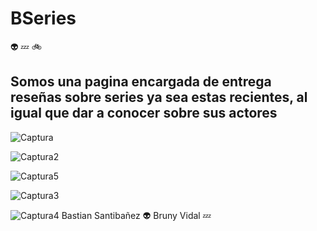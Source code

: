 # BSeries
:alien:    :zzz:  :bike: 

## Somos una pagina encargada de entrega reseñas sobre series ya sea estas recientes, al igual que dar a conocer sobre sus actores

![Captura](https://user-images.githubusercontent.com/51329760/64754230-d3b1c200-d4fc-11e9-9f74-441775b8b5ea.PNG)


![Captura2](https://user-images.githubusercontent.com/51329760/64754238-df9d8400-d4fc-11e9-9aa6-b83e355af038.PNG)

![Captura5](https://user-images.githubusercontent.com/51329760/64754343-53d82780-d4fd-11e9-9b4c-eb4b85df5cf0.PNG)

![Captura3](https://user-images.githubusercontent.com/51329760/64754244-e62bfb80-d4fc-11e9-9965-49ba6b50f264.PNG)

![Captura4](https://user-images.githubusercontent.com/51329760/64754251-ee843680-d4fc-11e9-8ebc-01a52ed60270.PNG)
Bastian Santibañez :alien:
Bruny Vidal :zzz:
